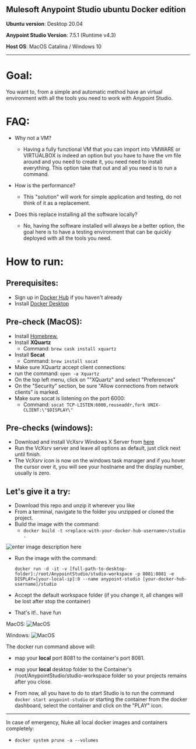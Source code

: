 Mulesoft Anypoint Studio ubuntu Docker edition
---

**Ubuntu version**: Desktop 20.04

**Anypoint Studio Version**: 7.5.1 (Runtime v4.3)

**Host OS**: MacOS Catalina / Windows 10

---

# Goal:

You want to, from a simple and automatic method have an virtual environment with all the tools you need to work with Anypoint Studio.


# FAQ:

 - Why not a VM?
	 - Having a fully functional VM that you can import into VMWARE or VIRTUALBOX is indeed an option but you have to have the vm file around and you need to create it, you need need to install everything. This option take that out and all you need is to run a command.

- How is the performance?
	- This "solution" will work for simple application and testing, do not think of it as a replacement.

- Does this replace installing all the software locally?
	- No, having the software installed will always be a better option, the goal here is to have a testing environment that can be quickly deployed with all the tools you need.


# How to run:

## Prerequisites:

- Sign up in [Docker Hub](https://hub.docker.com/signup) if you haven't already
- Install [Docker Desktop](https://www.docker.com/products/docker-desktop)

## Pre-check (MacOS):

 - Install [Homebrew.](https://docs.brew.sh/Installation)
 - Install **XQuartz**
   - Command: `brew cask install xquartz`
 - Install **Socat**
   - Command: `brew install socat`
- Make sure XQuartz accept client connections:
 - run the command: `open -a Xquartz`
 - On the top left menu, click on ""XQuartz" and select "Preferences"
 - On the "Security" section, be sure "Allow connections from network clients" is marked.
- Make sure socat is listening on the port 6000:
  - Command: `socat TCP-LISTEN:6000,reuseaddr,fork UNIX-CLIENT:\"$DISPLAY\"`


##  Pre-checks (windows):

- Download and install VcXsrv Windows X Server from [here](https://sourceforge.net/projects/vcxsrv/)
- Run the VcXsrv server and leave all options as default, just click next until finish.
- The VcXsrv icon is now on the windows task manager and if you hover the cursor over it, you will see your hostname and the display number, usually is zero.

## Let's give it a try:

- Download this repo and unzip it wherever you like
- From a terminal, navigate to the folder you unzipped or cloned the project.
- Build the image with the command:
	- `docker build -t <replace-with-your-docker-hub-username>/studio .`

![enter image description here](https://i.imgur.com/juJZTEw.jpg)

- Run the image with the command:

    `docker run -d -it -v [full-path-to-desktop-folder]:/root/AnypointStudio/studio-workspace -p 8081:8081 -e DISPLAY=[your-local-ip]:0 --name anypoint-studio [your-docker-hub-username]/studio`

- Accept the default workspace folder (if you change it, all changes will be lost after stop the container)
- That's it!.. have fun

MacOS:
![MacOS](https://i.imgur.com/hcYi0Bg.jpg)

Windows:
![MacOS](https://i.imgur.com/6Y5cVYA.jpg)


The docker run command above  will:
- map your **local** port 8081 to the container's port 8081.
- map your **local** desktop folder to the Container's /root/AnypointStudio/studio-workspace folder so your projects remains after you close.

- From now, all you have to do to start Studio is to run the command `docker start anypoint-studio` or starting the container from the docker dashboard, select the container and click on the "PLAY" icon.
---


In case of emergency, Nuke all local docker images and containers completely:
 - `docker system prune -a --volumes`
